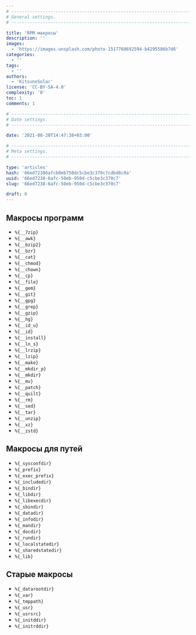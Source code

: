 ```yaml
---
# -------------------------------------------------------------------------------------------------------------------- #
# General settings.
# -------------------------------------------------------------------------------------------------------------------- #

title: 'RPM макросы'
description: ''
images:
  - 'https://images.unsplash.com/photo-1517768692594-b4295586b7d6'
categories:
  - ''
tags:
  - ''
authors:
  - 'KitsuneSolar'
license: 'CC-BY-SA-4.0'
complexity: '0'
toc: 1
comments: 1

# -------------------------------------------------------------------------------------------------------------------- #
# Date settings.
# -------------------------------------------------------------------------------------------------------------------- #

date: '2021-08-20T14:47:38+03:00'

# -------------------------------------------------------------------------------------------------------------------- #
# Meta settings.
# -------------------------------------------------------------------------------------------------------------------- #

type: 'articles'
hash: '66ed72386afcb0eb750dc5cbe3c370c7cdbd8c0a'
uuid: '66ed7238-6afc-50eb-950d-c5cbe3c370c7'
slug: '66ed7238-6afc-50eb-950d-c5cbe3c370c7'

draft: 0
---
```


<!--more-->

## Макросы программ

- `%{__7zip}`
- `%{__awk}`
- `%{__bzip2}`
- `%{__bzr}`
- `%{__cat}`
- `%{__chmod}`
- `%{__chown}`
- `%{__cp}`
- `%{__file}`
- `%{__gem}`
- `%{__git}`
- `%{__gpg}`
- `%{__grep}`
- `%{__gzip}`
- `%{__hg}`
- `%{__id_u}`
- `%{__id}`
- `%{__install}`
- `%{__ln_s}`
- `%{__lrzip}`
- `%{__lzip}`
- `%{__make}`
- `%{__mkdir_p}`
- `%{__mkdir}`
- `%{__mv}`
- `%{__patch}`
- `%{__quilt}`
- `%{__rm}`
- `%{__sed}`
- `%{__tar}`
- `%{__unzip}`
- `%{__xz}`
- `%{__zstd}`

## Макросы для путей

- `%{_sysconfdir}`
- `%{_prefix}`
- `%{_exec_prefix}`
- `%{_includedir}`
- `%{_bindir}`
- `%{_libdir}`
- `%{_libexecdir}`
- `%{_sbindir}`
- `%{_datadir}`
- `%{_infodir}`
- `%{_mandir}`
- `%{_docdir}`
- `%{_rundir}`
- `%{_localstatedir}`
- `%{_sharedstatedir}`
- `%{_lib}`

## Старые макросы

- `%{_datarootdir}`
- `%{_var}`
- `%{_tmppath}`
- `%{_usr}`
- `%{_usrsrc}`
- `%{_initddir}`
- `%{_initrddir}`
